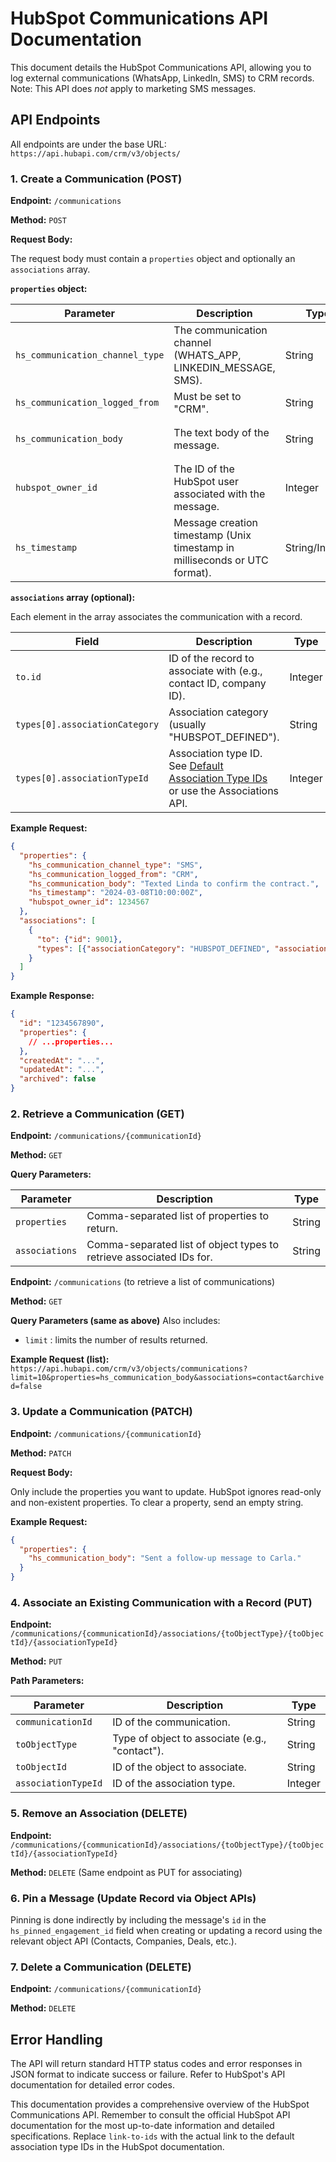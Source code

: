 # HubSpot Communications API Documentation

This document details the HubSpot Communications API, allowing you to log external communications (WhatsApp, LinkedIn, SMS) to CRM records.  Note: This API does *not* apply to marketing SMS messages.

## API Endpoints

All endpoints are under the base URL: `https://api.hubapi.com/crm/v3/objects/`


### 1. Create a Communication (POST)

**Endpoint:** `/communications`

**Method:** `POST`

**Request Body:**

The request body must contain a `properties` object and optionally an `associations` array.

**`properties` object:**

| Parameter                 | Description                                                                                                | Type      | Required | Example                                      |
|--------------------------|------------------------------------------------------------------------------------------------------------|-----------|----------|----------------------------------------------|
| `hs_communication_channel_type` | The communication channel (WHATS_APP, LINKEDIN_MESSAGE, SMS).                                               | String    | Yes      | `"SMS"`                                        |
| `hs_communication_logged_from` | Must be set to "CRM".                                                                                       | String    | Yes      | `"CRM"`                                        |
| `hs_communication_body`    | The text body of the message.                                                                              | String    | Yes      | `"Texted Linda to confirm the contract."`       |
| `hubspot_owner_id`         | The ID of the HubSpot user associated with the message.                                                    | Integer   | Yes      | `1234567`                                    |
| `hs_timestamp`             | Message creation timestamp (Unix timestamp in milliseconds or UTC format).                               | String/Integer | Yes      | `"2024-03-08T10:00:00Z"` or `1678348800000` |


**`associations` array (optional):**

Each element in the array associates the communication with a record.

| Field          | Description                                                                  | Type       | Required | Example                               |
|-----------------|------------------------------------------------------------------------------|------------|----------|---------------------------------------|
| `to.id`         | ID of the record to associate with (e.g., contact ID, company ID).           | Integer    | Yes      | `9001`                               |
| `types[0].associationCategory` | Association category (usually "HUBSPOT_DEFINED").                            | String     | Yes      | `"HUBSPOT_DEFINED"`                     |
| `types[0].associationTypeId` | Association type ID.  See [Default Association Type IDs](link-to-ids) or use the Associations API. | Integer    | Yes      | `87` (contact) or `81` (company)      |


**Example Request:**

```json
{
  "properties": {
    "hs_communication_channel_type": "SMS",
    "hs_communication_logged_from": "CRM",
    "hs_communication_body": "Texted Linda to confirm the contract.",
    "hs_timestamp": "2024-03-08T10:00:00Z",
    "hubspot_owner_id": 1234567
  },
  "associations": [
    {
      "to": {"id": 9001},
      "types": [{"associationCategory": "HUBSPOT_DEFINED", "associationTypeId": 87}]
    }
  ]
}
```

**Example Response:**

```json
{
  "id": "1234567890",
  "properties": {
    // ...properties...
  },
  "createdAt": "...",
  "updatedAt": "...",
  "archived": false
}
```


### 2. Retrieve a Communication (GET)

**Endpoint:** `/communications/{communicationId}`

**Method:** `GET`

**Query Parameters:**

| Parameter     | Description                                                                   | Type      |
|----------------|-------------------------------------------------------------------------------|-----------|
| `properties`  | Comma-separated list of properties to return.                              | String    |
| `associations` | Comma-separated list of object types to retrieve associated IDs for.         | String    |


**Endpoint:** `/communications` (to retrieve a list of communications)

**Method:** `GET`


**Query Parameters (same as above)**
Also includes:
* `limit` : limits the number of results returned.

**Example Request (list):**
`https://api.hubapi.com/crm/v3/objects/communications?limit=10&properties=hs_communication_body&associations=contact&archived=false`

### 3. Update a Communication (PATCH)

**Endpoint:** `/communications/{communicationId}`

**Method:** `PATCH`

**Request Body:**

Only include the properties you want to update.  HubSpot ignores read-only and non-existent properties.  To clear a property, send an empty string.

**Example Request:**

```json
{
  "properties": {
    "hs_communication_body": "Sent a follow-up message to Carla."
  }
}
```

### 4. Associate an Existing Communication with a Record (PUT)

**Endpoint:** `/communications/{communicationId}/associations/{toObjectType}/{toObjectId}/{associationTypeId}`

**Method:** `PUT`

**Path Parameters:**

| Parameter        | Description                                      | Type    |
|-------------------|--------------------------------------------------|---------|
| `communicationId` | ID of the communication.                         | String  |
| `toObjectType`   | Type of object to associate (e.g., "contact"). | String  |
| `toObjectId`     | ID of the object to associate.                   | String  |
| `associationTypeId` | ID of the association type.                    | Integer |


### 5. Remove an Association (DELETE)

**Endpoint:** `/communications/{communicationId}/associations/{toObjectType}/{toObjectId}/{associationTypeId}`

**Method:** `DELETE`  (Same endpoint as PUT for associating)


### 6. Pin a Message (Update Record via Object APIs)

Pinning is done indirectly by including the message's `id` in the `hs_pinned_engagement_id` field when creating or updating a record using the relevant object API (Contacts, Companies, Deals, etc.).

### 7. Delete a Communication (DELETE)

**Endpoint:** `/communications/{communicationId}`

**Method:** `DELETE`


## Error Handling

The API will return standard HTTP status codes and error responses in JSON format to indicate success or failure.  Refer to HubSpot's API documentation for detailed error codes.


This documentation provides a comprehensive overview of the HubSpot Communications API.  Remember to consult the official HubSpot API documentation for the most up-to-date information and detailed specifications.  Replace  `link-to-ids` with the actual link to the default association type IDs in the HubSpot documentation.
